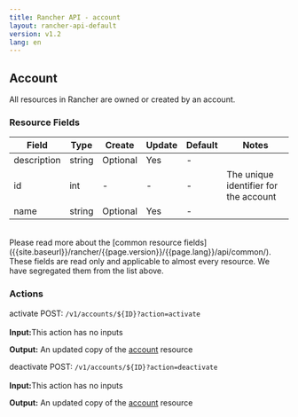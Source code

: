 ```yaml
---
title: Rancher API - account
layout: rancher-api-default
version: v1.2
lang: en
---
```


## Account

All resources in Rancher are owned or created by an account.

### Resource Fields

Field | Type | Create | Update | Default | Notes
---|---|---|---|---|---
description | string | Optional | Yes | - |
id | int | - | - | - | The unique identifier for the account
name | string | Optional | Yes | - |

<br>
Please read more about the [common resource fields]({{site.baseurl}}/rancher/{{page.version}}/{{page.lang}}/api/common/). These fields are read only and applicable to almost every resource. We have segregated them from the list above.



### Actions
<div class="action">
<span class="header">
activate
<span class="headerright">POST:  <code>/v1/accounts/${ID}?action=activate</code></span></span>
<div class="action-contents">

<br>
<span class="input">
<strong>Input:</strong>This action has no inputs</span>

<span class="output"><strong>Output:</strong> An updated copy of the <a href="/rancher/api/api-resources/account/">account</a> resource</span>
</div></div>

<div class="action">
<span class="header">
deactivate
<span class="headerright">POST:  <code>/v1/accounts/${ID}?action=deactivate</code></span></span>
<div class="action-contents">

<br>
<span class="input">
<strong>Input:</strong>This action has no inputs</span>

<span class="output"><strong>Output:</strong> An updated copy of the <a href="/rancher/api/api-resources/account/">account</a> resource</span>
</div></div>
